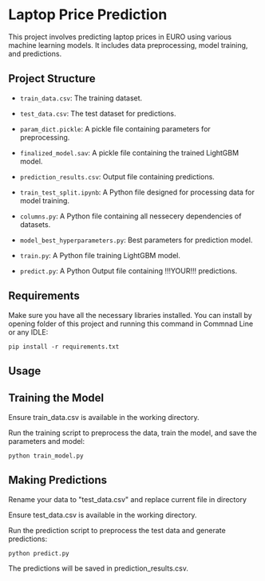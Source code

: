 # Laptop Price Prediction

This project involves predicting laptop prices in EURO using various machine learning models. It includes data preprocessing, model training, and predictions.

## Project Structure

- `train_data.csv`: The training dataset.
- `test_data.csv`: The test dataset for predictions.
- `param_dict.pickle`: A pickle file containing parameters for preprocessing.
- `finalized_model.sav`: A pickle file containing the trained LightGBM model.
- `prediction_results.csv`: Output file containing predictions.

- `train_test_split.ipynb`: A Python file designed for processing data for model training.
- `columns.py`: A Python file containing all nessecery dependencies of datasets.
- `model_best_hyperparameters.py`: Best parameters for prediction model.
- `train.py`: A Python file training LightGBM model.

- `predict.py`: A Python Output file containing !!!YOUR!!! predictions.

## Requirements

Make sure you have all the necessary libraries installed. 
You can install by opening folder of this project and running this command in Commnad Line or any IDLE:

    pip install -r requirements.txt


## Usage

## Training the Model

Ensure train_data.csv is available in the working directory.

Run the training script to preprocess the data, train the model, and save the parameters and model:

    python train_model.py

## Making Predictions

Rename your data to "test_data.csv" and replace current file in directory

Ensure test_data.csv is available in the working directory.

Run the prediction script to preprocess the test data and generate predictions:

    python predict.py

The predictions will be saved in prediction_results.csv.
